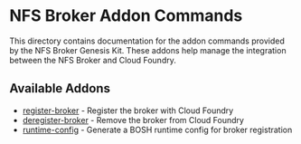 # NFS Broker Addon Commands

This directory contains documentation for the addon commands provided by the NFS Broker Genesis Kit. These addons help manage the integration between the NFS Broker and Cloud Foundry.

## Available Addons

- [register-broker](register-broker.md) - Register the broker with Cloud Foundry
- [deregister-broker](deregister-broker.md) - Remove the broker from Cloud Foundry  
- [runtime-config](runtime-config.md) - Generate a BOSH runtime config for broker registration